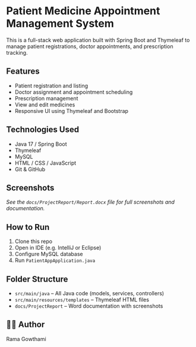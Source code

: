 # Patient Medicine Appointment Management System

This is a full-stack web application built with Spring Boot and Thymeleaf to manage patient registrations, doctor appointments, and prescription tracking.

##  Features
- Patient registration and listing
- Doctor assignment and appointment scheduling
- Prescription management
- View and edit medicines
- Responsive UI using Thymeleaf and Bootstrap

##  Technologies Used
- Java 17 / Spring Boot
- Thymeleaf
- MySQL
- HTML / CSS / JavaScript
- Git & GitHub

## Screenshots
*See the `docs/ProjectReport/Report.docx` file for full screenshots and documentation.*

## How to Run
1. Clone this repo
2. Open in IDE (e.g. IntelliJ or Eclipse)
3. Configure MySQL database
4. Run `PatientAppApplication.java`

##  Folder Structure
- `src/main/java` – All Java code (models, services, controllers)
- `src/main/resources/templates` – Thymeleaf HTML files
- `docs/ProjectReport` – Word documentation with screenshots

## 👩‍💻 Author
Rama Gowthami
